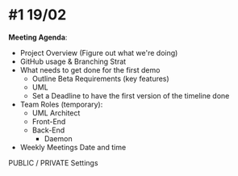 # #1 19/02
**Meeting Agenda**:
- Project Overview (Figure out what we're doing)
- GitHub usage & Branching Strat
- What needs to get done for the first demo
	- Outline Beta Requirements (key features)
	- UML
	- Set a Deadline to have the first version of the timeline done
- Team Roles (temporary):
	- UML Architect
	- Front-End
	- Back-End
		- Daemon
- Weekly Meetings Date and time 


PUBLIC / PRIVATE Settings
